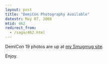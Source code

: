```yaml
---
layout: post
title: "DemiCon Photography Available"
datestr: May 07, 2008
mtid: 462
redirect_from:
  - /saga/462.html
---
```


DemiCon 19 photos are up at <a href="http://wookie.smugmug.com/DemiCon">my Smugmug site</a>.

Enjoy.

